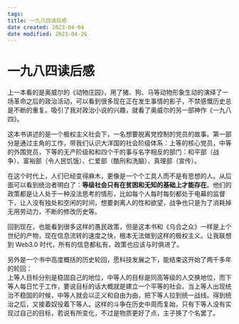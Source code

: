 ```yaml
---
tags:
title: 一九八四读后感
date created: 2023-04-04
date modified: 2023-04-26
---
```


# 一九八四读后感

上一本看的是奥威尔的《动物庄园》，用了猪、狗、马等动物形象生动的演绎了一场革命之后的政治活动，可以看到很多现在正在发生事情的影子，不禁感慨历史总是不断的重复。吸引了我对政治小说的兴趣，就看了奥威尔的另一部神作《一九八四》。

这本书讲述的是一个极权主义社会下，一名想要脱离党控制的党员的故事。第一部分是通过主角的工作，带我们认识大洋国的社会阶级体系：上等的核心党员，中等的外围党员，下等的无产阶级和和四个干的事与名字相反的部门：和平部（战争）、富裕部（令人民饥饿）、仁爱部（酷刑和洗脑）、真理部（宣传）。

在这个时代上，人们已经变得麻木，更像是一个个工具人而不是有思想的人。从后面可以看到统治者明白了：**等级社会只有在贫困和无知的基础上才能存在**。他们的政策都是让人处于一种没法思考的情形，比如每个人每时每刻都处于电幕的监督下，让人没有独处和空闲的时间，想要剥离人的性和欲望，战争也只是为了消耗掉无用劳动力，不断的修改历史等。

回到现在，也能看到很多这样的愚民政策，但是这本书和《乌合之众》一样是上个世纪的产物，现在信息流转的速度之快，根本无法做到这样的极权主义。让我联想到 Web3.0 时代，所有的信息都私有，政策也应该与时俱进了。

另外是一个书中高度概括的历史轮回，愿科技发展之下，能结束这开始了两千多年的轮回：  
上等人目标分别是稳固自己的地位，中等人的目标是同高等级的人交换地位，而下等人每日忙于工作，要说目标的话大概就是建立一个平等的社会。当上等人出现统治不稳固的时候，中等人就会以正义和自由为由，把下等人拉到统一战线。得到统治之后，又接着奴役着下等人。这样的斗争在历史中周而复始，只有下等人没有实现过自己的目标，若说有所变化，不过是物质更好了点，主子换了个名罢了。
